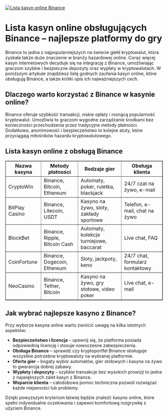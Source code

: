 [![Lista kasyn online Binance](https://123-caf.pages.dev/gitsignup.png)](https://vrmoo.ru/Bt82HjjY)

<h1>Lista kasyn online obsługujących Binance – najlepsze platformy do gry</h1> <p>Binance to jedna z najpopularniejszych na świecie giełd kryptowalut, która zyskała także duże znaczenie w branży hazardowej online. Coraz więcej kasyn internetowych decyduje się na integrację z Binance, umożliwiając graczom szybkie i bezpieczne depozyty oraz wypłaty w kryptowalutach. W poniższym artykule znajdziesz listę godnych zaufania kasyn online, które obsługują Binance, a także krótki opis ich najważniejszych cech.</p>  <h2>Dlaczego warto korzystać z Binance w kasynie online?</h2> <p>Binance oferuje szybkość transakcji, niskie opłaty i rosnącą popularność kryptowalut. Umożliwia to graczom wygodne zarządzanie środkami bez konieczności przechodzenia przez tradycyjne metody płatności. Dodatkowo, anonimowość i bezpieczeństwo to kolejne atuty, które przyciągają miłośników hazardu kryptowalutowego.</p>  <h2>Lista kasyn online z obsługą Binance</h2> <table border="1" cellspacing="0" cellpadding="5">   <thead>     <tr>       <th>Nazwa kasyna</th>       <th>Metody płatności</th>       <th>Rodzaje gier</th>       <th>Obsługa klienta</th>     </tr>   </thead>   <tbody>     <tr>       <td>CryptoWin</td>       <td>Binance, Bitcoin, Ethereum</td>       <td>Automaty, poker, ruletka, blackjack</td>       <td>24/7 czat na żywo, e-mail</td>     </tr>     <tr>       <td>BitPlay Casino</td>       <td>Binance, Litecoin, USDT</td>       <td>Kasyno na żywo, sloty, zakłady sportowe</td>       <td>Telefon, e-mail, chat na żywo</td>     </tr>     <tr>       <td>BlockBet</td>       <td>Binance, Ripple, Bitcoin Cash</td>       <td>Automaty, kolekcje turniejowe, baccarat</td>       <td>Live chat, FAQ</td>     </tr>     <tr>       <td>CoinFortune</td>       <td>Binance, Dogecoin, Ethereum</td>       <td>Sloty, jackpoty, keno</td>       <td>24/7 chat, formularz kontaktowy</td>     </tr>     <tr>       <td>NeoCasino</td>       <td>Binance, Tether, Bitcoin</td>       <td>Kasyno na żywo, gry stołowe, video poker</td>       <td>Live chat, e-mail</td>     </tr>   </tbody> </table>  <h2>Jak wybrać najlepsze kasyno z Binance?</h2> <p>Przy wyborze kasyna online warto zwrócić uwagę na kilka istotnych aspektów:</p> <ul>   <li><strong>Bezpieczeństwo i licencja</strong> – upewnij się, że platforma posiada odpowiednią licencję i stosuje nowoczesne zabezpieczenia.</li>   <li><strong>Obsługa Binance</strong> – sprawdź czy kryptoportfel Binance obsługuje wszystkie potrzebne kryptowaluty na wybranej platformie.</li>   <li><strong>Oferta gier</strong> – bogaty wybór automatów, gier stołowych i kasyna na żywo to gwarancja dobrej zabawy.</li>   <li><strong>Wypłaty i depozyty</strong> – szybkie transakcje bez wysokich prowizji to jedna z największych zalet kasyn z Binance.</li>   <li><strong>Wsparcie klienta</strong> – całodobowa pomoc techniczna pozwoli rozwiązać każde niejasności lub problemy.</li> </ul>  <p>Dzięki powyższym kryteriom łatwiej będzie znaleźć kasyno online, które spełni indywidualne oczekiwania i zapewni komfortową rozgrywkę z użyciem Binance.</p>